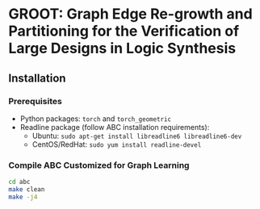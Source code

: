 # GROOT: Graph Edge Re-growth and Partitioning for the Verification of Large Designs in Logic Synthesis

## Installation

### Prerequisites
- Python packages: `torch` and `torch_geometric`
- Readline package (follow ABC installation requirements):
  - Ubuntu: `sudo apt-get install libreadline6 libreadline6-dev`
  - CentOS/RedHat: `sudo yum install readline-devel`

### Compile ABC Customized for Graph Learning
```bash
cd abc
make clean
make -j4
